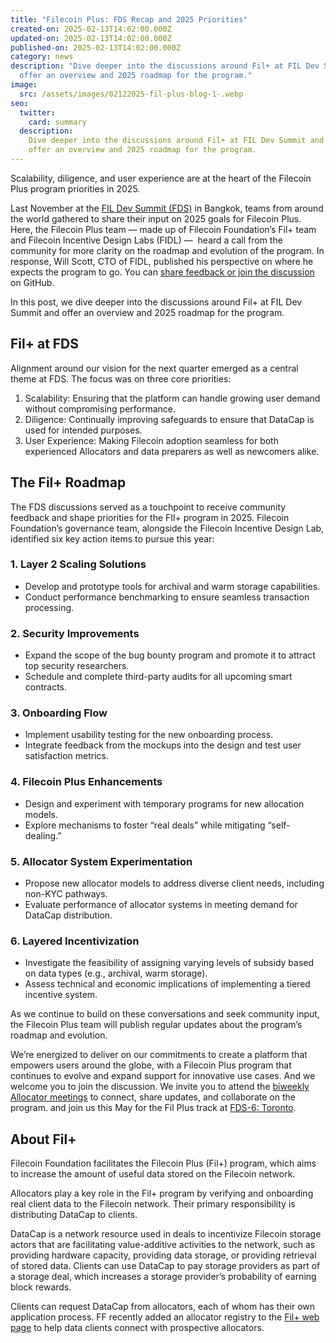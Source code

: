 ```yaml
---
title: "Filecoin Plus: FDS Recap and 2025 Priorities"
created-on: 2025-02-13T14:02:00.000Z
updated-on: 2025-02-13T14:02:00.000Z
published-on: 2025-02-13T14:02:00.000Z
category: news
description: "Dive deeper into the discussions around Fil+ at FIL Dev Summit and
  offer an overview and 2025 roadmap for the program."
image:
  src: /assets/images/02122025-fil-plus-blog-1-.webp
seo:
  twitter:
    card: summary
  description:
    Dive deeper into the discussions around Fil+ at FIL Dev Summit and
    offer an overview and 2025 roadmap for the program.
---
```


Scalability, diligence, and user experience are at the heart of the Filecoin Plus program priorities in 2025. 

Last November at the [FIL Dev Summit (FDS)](https://www.fildev.io/FDS-5) in Bangkok, teams from around the world gathered to share their input on 2025 goals for Filecoin Plus. Here, the Filecoin Plus team –– made up of Filecoin Foundation’s Fil+ team and Filecoin Incentive Design Labs (FIDL) ––  heard a call from the community for more clarity on the roadmap and evolution of the program. In response, Will Scott, CTO of FIDL, published his perspective on where he expects the program to go. You can [share feedback or join the discussion](https://github.com/filecoin-project/Allocator-Governance/discussions/261) on GitHub.

In this post, we dive deeper into the discussions around Fil+ at FIL Dev Summit and offer an overview and 2025 roadmap for the program. 

## Fil+ at FDS

Alignment around our vision for the next quarter emerged as a central theme at FDS. The focus was on three core priorities:

1. Scalability: Ensuring that the platform can handle growing user demand without compromising performance.
2. Diligence: Continually improving safeguards to ensure that DataCap is used for intended purposes. 
3. User Experience: Making Filecoin adoption seamless for both experienced Allocators and data preparers as well as newcomers alike.

## The Fil+ Roadmap

The FDS discussions served as a touchpoint to receive community feedback and shape priorities for the FIl+ program in 2025. Filecoin Foundation’s governance team, alongside the Filecoin Incentive Design Lab, identified six key action items to pursue this year:

### 1. Layer 2 Scaling Solutions

- Develop and prototype tools for archival and warm storage capabilities.
- Conduct performance benchmarking to ensure seamless transaction processing.

### 2. Security Improvements

- Expand the scope of the bug bounty program and promote it to attract top security researchers.
- Schedule and complete third-party audits for all upcoming smart contracts.

### 3. Onboarding Flow

- Implement usability testing for the new onboarding process.
- Integrate feedback from the mockups into the design and test user satisfaction metrics.

### 4. Filecoin Plus Enhancements

- Design and experiment with temporary programs for new allocation models.
- Explore mechanisms to foster “real deals” while mitigating “self-dealing.”

### 5. Allocator System Experimentation

- Propose new allocator models to address diverse client needs, including non-KYC pathways.
- Evaluate performance of allocator systems in meeting demand for DataCap distribution.

### 6. Layered Incentivization

- Investigate the feasibility of assigning varying levels of subsidy based on data types (e.g., archival, warm storage).
- Assess technical and economic implications of implementing a tiered incentive system.

As we continue to build on these conversations and seek community input, the Filecoin Plus team will publish regular updates about the program’s roadmap and evolution. 

We’re energized to deliver on our commitments to create a platform that empowers users around the globe, with a Filecoin Plus program that continues to evolve and expand support for innovative use cases. And we welcome you to join the discussion. We invite you to attend the [biweekly Allocator meetings](https://www.youtube.com/playlist?list=PLp3zrT1ewY0kYN1hJpERMUxTCbFC4yZwN) to connect, share updates, and collaborate on the program. and join us this May for the Fil Plus track at [FDS-6: Toronto](https://www.fildev.io/FDS-6).  

## About Fil+

Filecoin Foundation facilitates the Filecoin Plus (Fil+) program, which aims to increase the amount of useful data stored on the Filecoin network. 

Allocators play a key role in the Fil+ program by verifying and onboarding real client data to the Filecoin network. Their primary responsibility is distributing DataCap to clients.

DataCap is a network resource used in deals to incentivize Filecoin storage actors that are facilitating value-additive activities to the network, such as providing hardware capacity, providing data storage, or providing retrieval of stored data. Clients can use DataCap to pay storage providers as part of a storage deal, which increases a storage provider’s probability of earning block rewards. 

Clients can request DataCap from allocators, each of whom has their own application process. FF recently added an allocator registry to the [Fil+ web page](/filecoin-plus/allocators) to help data clients connect with prospective allocators.
